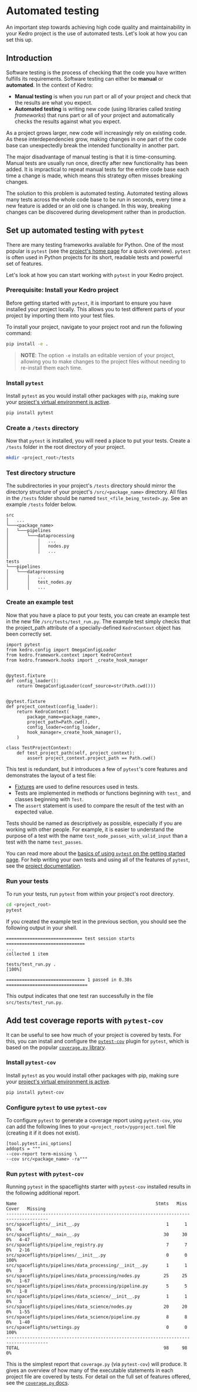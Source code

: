 # Automated testing

An important step towards achieving high code quality and maintainability in your Kedro project is the use of automated tests. Let's look at how you can set this up.
## Introduction

Software testing is the process of checking that the code you have written fulfills its requirements. Software testing can either be **manual** or **automated**. In the context of Kedro:
- **Manual testing** is when you run part or all of your project and check that the results are what you expect.
- **Automated testing** is writing new code (using libraries called _testing frameworks_) that runs part or all of your project and automatically checks the results against what you expect.

As a project grows larger, new code will increasingly rely on existing code. As these interdependencies grow, making changes in one part of the code base can unexpectedly break the intended functionality in another part.

The major disadvantage of manual testing is that it is time-consuming. Manual tests are usually run once, directly after new functionality has been added. It is impractical to repeat manual tests for the entire code base each time a change is made, which means this strategy often misses breaking changes.

The solution to this problem is automated testing. Automated testing allows many tests across the whole code base to be run in seconds, every time a new feature is added or an old one is changed. In this way, breaking changes can be discovered during development rather than in production.

## Set up automated testing with `pytest`

There are many testing frameworks available for Python. One of the most popular is `pytest` (see the [project's home page](https://docs.pytest.org/en/7.1.x/) for a quick overview). `pytest` is often used in Python projects for its short, readable tests and powerful set of features.

Let's look at how you can start working with `pytest` in your Kedro project.

### Prerequisite: Install your Kedro project

Before getting started with `pytest`, it is important to ensure you have installed your project locally. This allows you to test different parts of your project by importing them into your test files.

To install your project, navigate to your project root and run the following command:

```bash
pip install -e .
```

>**NOTE**: The option `-e` installs an editable version of your project, allowing you to make changes to the project files without needing to re-install them each time.
### Install `pytest`

Install `pytest` as you would install other packages with `pip`, making sure your [project's virtual environment is active](../get_started/install.md#create-a-virtual-environment-for-your-kedro-project).

```bash
pip install pytest
```

### Create a `/tests` directory

Now that `pytest` is installed, you will need a place to put your tests. Create a `/tests` folder in the root directory of your project.

```bash
mkdir <project_root>/tests
```

### Test directory structure

The subdirectories in your project's `/tests` directory should mirror the directory structure of your project's `/src/<package_name>` directory. All files in the `/tests` folder should be named `test_<file_being_tested>.py`. See an example `/tests` folder below.

```
src
│   ...
└───<package_name>
│   └───pipelines
│       └───dataprocessing
│           │   ...
│           │   nodes.py
│           │   ...
│
tests
└───pipelines
│   └───dataprocessing
│       │   ...
│       │   test_nodes.py
│       │   ...
```

### Create an example test

Now that you have a place to put your tests, you can create an example test in the new file `/src/tests/test_run.py`. The example test simply checks that the project_path attribute of a specially-defined `KedroContext` object has been correctly set.

```
import pytest
from kedro.config import OmegaConfigLoader
from kedro.framework.context import KedroContext
from kedro.framework.hooks import _create_hook_manager


@pytest.fixture
def config_loader():
    return OmegaConfigLoader(conf_source=str(Path.cwd()))


@pytest.fixture
def project_context(config_loader):
    return KedroContext(
        package_name=<package_name>,
        project_path=Path.cwd(),
        config_loader=config_loader,
        hook_manager=_create_hook_manager(),
    )

class TestProjectContext:
    def test_project_path(self, project_context):
        assert project_context.project_path == Path.cwd()
```

This test is redundant, but it introduces a few of `pytest`'s core features and demonstrates the layout of a test file:
- [Fixtures](https://docs.pytest.org/en/7.1.x/explanation/fixtures.html#about-fixtures) are used to define resources used in tests.
- Tests are implemented in methods or functions beginning with `test_` and classes beginning with `Test`.
- The `assert` statement is used to compare the result of the test with an expected value.

Tests should be named as descriptively as possible, especially if you are working with other people. For example, it is easier to understand the purpose of a test with the name `test_node_passes_with_valid_input` than a test with the name `test_passes`.

You can read more about the [basics of using `pytest` on the getting started page](https://docs.pytest.org/en/7.1.x/getting-started.html). For help writing your own tests and using all of the features of `pytest`, see the [project documentation](https://docs.pytest.org/).


### Run your tests

To run your tests, run `pytest` from within your project's root directory.

```bash
cd <project_root>
pytest
```

If you created the example test in the previous section, you should see the following output in your shell.

```
============================= test session starts ==============================
...
collected 1 item

tests/test_run.py .                                                  [100%]

============================== 1 passed in 0.38s ===============================
```

This output indicates that one test ran successfully in the file `src/tests/test_run.py`.

## Add test coverage reports with `pytest-cov`

It can be useful to see how much of your project is covered by tests. For this, you can install and configure the [`pytest-cov`](https://pypi.org/project/pytest-cov/) plugin for `pytest`, which is based on the popular [`coverage.py` library](https://coverage.readthedocs.io/).

### Install `pytest-cov`

Install `pytest` as you would install other packages with pip, making sure your [project's virtual environment is active](../get_started/install.md#create-a-virtual-environment-for-your-kedro-project).

```bash
pip install pytest-cov
```

### Configure `pytest` to use `pytest-cov`

To configure `pytest` to generate a coverage report using `pytest-cov`, you can add the following lines to your `<project_root>/pyproject.toml` file (creating it if it does not exist).

```
[tool.pytest.ini_options]
addopts = """
--cov-report term-missing \
--cov src/<package_name> -ra"""
```

### Run `pytest` with `pytest-cov`

Running `pytest` in the spaceflights starter with `pytest-cov` installed results in the following additional report.

```
Name                                                     Stmts   Miss  Cover   Missing
--------------------------------------------------------------------------------------
src/spaceflights/__init__.py                                 1      1     0%   4
src/spaceflights/__main__.py                                30     30     0%   4-47
src/spaceflights/pipeline_registry.py                        7      7     0%   2-16
src/spaceflights/pipelines/__init__.py                       0      0   100%
src/spaceflights/pipelines/data_processing/__init__.py       1      1     0%   3
src/spaceflights/pipelines/data_processing/nodes.py         25     25     0%   1-67
src/spaceflights/pipelines/data_processing/pipeline.py       5      5     0%   1-8
src/spaceflights/pipelines/data_science/__init__.py          1      1     0%   3
src/spaceflights/pipelines/data_science/nodes.py            20     20     0%   1-55
src/spaceflights/pipelines/data_science/pipeline.py          8      8     0%   1-40
src/spaceflights/settings.py                                 0      0   100%
--------------------------------------------------------------------------------------
TOTAL                                                       98     98     0%
```

This is the simplest report that `coverage.py` (via `pytest-cov`) will produce. It gives an overview of how many of the executable statements in each project file are covered by tests. For detail on the full set of features offered, see the [`coverage.py` docs](https://coverage.readthedocs.io/).
